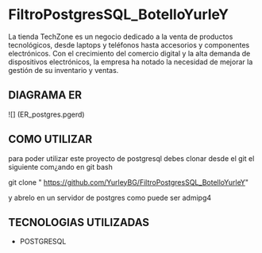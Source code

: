 # FiltroPostgresSQL_BotelloYurleY


La tienda TechZone es un negocio dedicado a la venta de productos tecnológicos, desde laptops y
teléfonos hasta accesorios y componentes electrónicos. Con el crecimiento del comercio digital y
la alta demanda de dispositivos electrónicos, la empresa ha notado la necesidad de mejorar la
gestión de su inventario y ventas. 

## DIAGRAMA ER 

![] (ER_postgres.pgerd)



## COMO UTILIZAR 
para poder utilizar  este  proyecto de postgresql debes clonar desde el git el siguiente  com¿ando en git bash 

git clone  " https://github.com/YurleyBG/FiltroPostgresSQL_BotelloYurleY"

y abrelo en un servidor  de postgres como puede ser admipg4


## TECNOLOGIAS UTILIZADAS 
* POSTGRESQL
